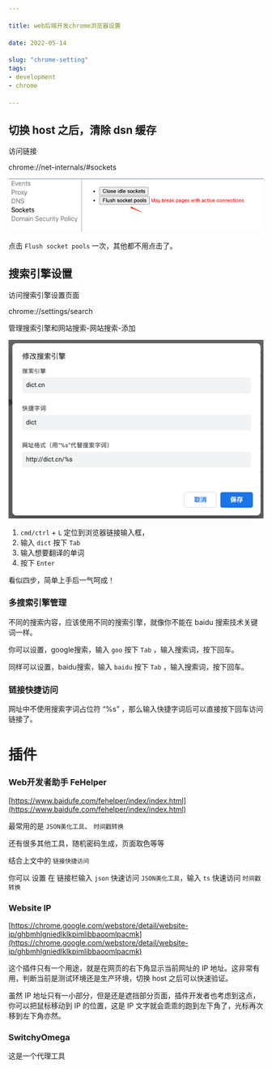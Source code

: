 ```yaml
---

title: web后端开发chrome浏览器设置

date: 2022-05-14

slug: "chrome-setting"
tags:
- development
- chrome

---
```


## 切换 host 之后，清除 dsn 缓存

访问链接 

chrome://net-internals/#sockets

![](/images/Untitled-c5ec35a6-d386-4add-8134-4a5346274483.png)

点击 `Flush socket pools` 一次，其他都不用点击了。

## 搜索引擎设置

访问搜索引擎设置页面

chrome://settings/search

管理搜索引擎和网站搜索-网站搜索-添加

![](/images/Untitled-39424c68-fbec-4309-b10a-f352744323ce.png)
1. `cmd/ctrl` + `L`  定位到浏览器链接输入框，
2. 输入 `dict` 按下 `Tab`  
3. 输入想要翻译的单词
4. 按下 `Enter`

看似四步，简单上手后一气呵成！

### 多搜索引擎管理

不同的搜索内容，应该使用不同的搜索引擎，就像你不能在 baidu 搜索技术关键词一样。

你可以设置，google搜索，输入 `goo` 按下 `Tab` ，输入搜索词，按下回车。

同样可以设置，baidu搜索，输入 `baidu` 按下 `Tab` ，输入搜索词，按下回车。

### 链接快捷访问

网址中不使用搜索字词占位符 “%s” ，那么输入快捷字词后可以直接按下回车访问链接了。

# 插件

### **Web开发者助手 FeHelper**

[https://www.baidufe.com/fehelper/index/index.html](https://www.baidufe.com/fehelper/index/index.html)

最常用的是 `JSON美化工具`、 `时间戳转换`

还有很多其他工具，随机密码生成，页面取色等等

结合上文中的 `链接快捷访问`

你可以 设置 在 链接栏输入 `json` 快速访问 `JSON美化工具`，输入 `ts` 快速访问 `时间戳转换`

### Website IP

[https://chrome.google.com/webstore/detail/website-ip/ghbmhlgniedlklkpimlibbaoomlpacmk](https://chrome.google.com/webstore/detail/website-ip/ghbmhlgniedlklkpimlibbaoomlpacmk)

这个插件只有一个用途，就是在网页的右下角显示当前网址的 IP 地址。这非常有用，判断当前是测试环境还是生产环境，切换 host 之后可以快速验证。

虽然 IP 地址只有一小部分，但是还是遮挡部分页面，插件开发者也考虑到这点，你可以把鼠标移动到 IP 的位置，这是 IP 文字就会乖乖的跑到左下角了，光标再次移到左下角亦然。

### ****SwitchyOmega****

这是一个代理工具
